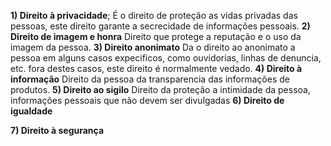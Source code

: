 **1) Direito à privacidade**;
  É o direito de proteção as vidas privadas das pessoas, este direito garante a secrecidade de informações pessoais.
**2) Direito de imagem e honra**
  Direito que protege a reputação e o uso da imagem da pessoa.
**3) Direito anonimato**
  Da o direito ao anonimato a pessoa em alguns casos expecificos, como ouvidorias, linhas de denuncia, etc. fora destes casos, este direito é normalmente vedado.
**4) Direito à informação**
  Direito da pessoa da transparencia das informações de produtos.
**5) Direito ao sigilo**
  Direito da proteção a intimidade da pessoa, informações pessoais que não devem ser divulgadas
**6) Direito de igualdade**

**7) Direito à segurança**
